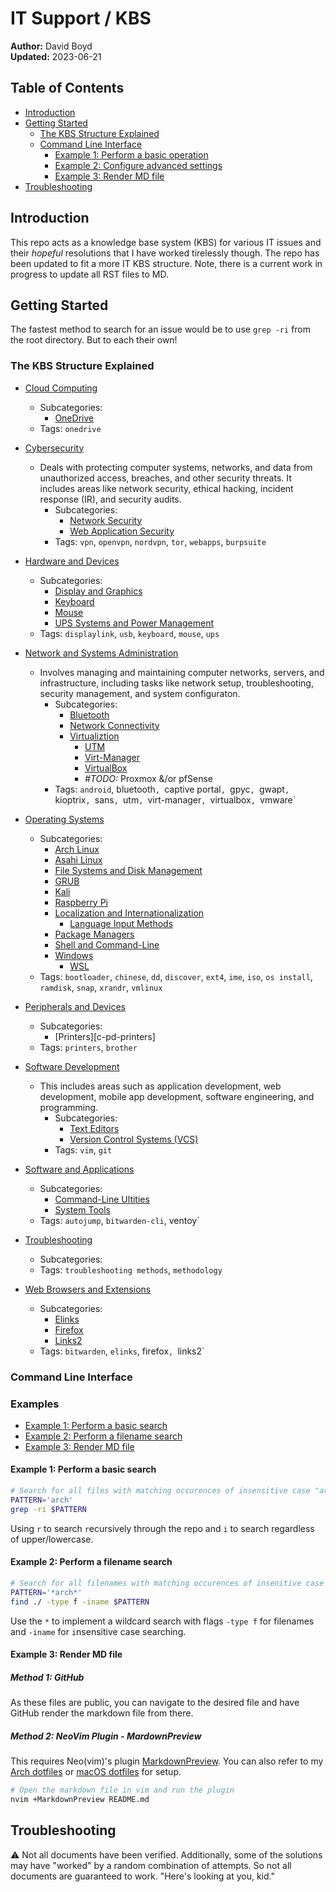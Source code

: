 # IT Support / KBS

**Author:** David Boyd<br>
**Updated:** 2023-06-21

## Table of Contents

- [Introduction](#introduction)
- [Getting Started](#getting-started)
  - [The KBS Structure Explained](#the-kbs-structure-explained)
  - [Command Line Interface](#command-line-interface)
    - [Example 1: Perform a basic operation](#example-1-perform-a-basic-operation)
    - [Example 2: Configure advanced settings](#example-2-configure-advanced-settings)
    - [Example 3: Render MD file](#exmaple-3-render-md-file)
- [Troubleshooting](#troubleshooting)

## Introduction

This repo acts as a knowledge base system (KBS) for various IT issues and their
*hopeful* resolutions that I have worked tirelessly though. The repo has been
updated to fit a more IT KBS structure. Note, there is a current work in
progress to update all RST files to MD.

## Getting Started

The fastest method to search for an issue would be to use `grep -ri` from the
root directory. But to each their own!

### The KBS Structure Explained

- [Cloud Computing][c-cc]
  - Subcategories:
    - [OneDrive][c-cc-onedrive]
  - Tags: `onedrive`

- [Cybersecurity][c-cs]
  - Deals with protecting computer systems, networks, and data from
  unauthorized access, breaches, and other security threats. It includes areas
  like network security, ethical hacking, incident response (IR), and security
  audits.
    - Subcategories: 
      - [Network Security][c-cs-ns]
      - [Web Application Security][c-cs-was]
    - Tags: `vpn`, `openvpn`, `nordvpn`, `tor`, `webapps`, `burpsuite`

- [Hardware and Devices][c-hw]
    - Subcategories: 
      - [Display and Graphics][c-hw-dng]
      - [Keyboard][c-hw-key]
      - [Mouse][c-hw-mouse]
      - [UPS Systems and Power Management][c-hw-ups]
    - Tags: `displaylink`, `usb`, `keyboard`, `mouse`, `ups`

- [Network and Systems Administration][c-nsa]
  - Involves managing and maintaining computer networks, servers, and
  infrastructure, including tasks like network setup, troubleshooting, security
  management, and system configuraton.
    - Subcategories: 
      - [Bluetooth][c-nsa-bt]
      - [Network Connectivity][c-nsa-nc]
      - [Virtualiztion][c-nsa-v]
        - [UTM][c-nsa-v-utm]
        - [Virt-Manager][c-nsa-v-vm]
        - [VirtualBox][c-nsa-v-vb]
        - *#TODO:* Proxmox &/or pfSense
    - Tags: `android`, bluetooth`, `captive portal`, `gpyc`, `gwapt`, 
            `kioptrix`, `sans`, `utm`, `virt-manager`, `virtualbox`, `vmware`

- [Operating Systems][c-os]
    - Subcategories: 
      - [Arch Linux][c-os-arch]
      - [Asahi Linux][c-os-asahi]
      - [File Systems and Disk Management][c-os-fs_dm]
      - [GRUB][c-os-grub]
      - [Kali][c-os-kali]
      - [Raspberry Pi][c-os-rpi]
      - [Localization and Internationalization][c-os-local]
        - [Language Input Methods][c-os-local-lang_input]
      - [Package Managers][c-os-pkgmgr]
      - [Shell and Command-Line][c-os-cli]
      - [Windows][c-os-win]
        - [WSL][c-os-win-wsl]
    - Tags: `bootloader`, `chinese`, `dd`, `discover`, `ext4`, `ime`, `iso`, 
            `os install`, `ramdisk`, `snap`, `xrandr`, `vmlinux`

- [Peripherals and Devices][c-pd]
    - Subcategories: 
      - [Printers][c-pd-printers]
    - Tags: `printers`, `brother`

- [Software Development][c-sd]
  - This includes areas such as application development, web development,
  mobile app development, software engineering, and programming.
    - Subcategories: 
      - [Text Editors][c-sd-tedits]
      - [Version Control Systems (VCS)][c-sd-vcs]
    - Tags: `vim`, `git`

- [Software and Applications][c-sa]
    - Subcategories: 
      - [Command-Line Ultities][c-sa-cli]
      - [System Tools][c-sa-st]
    - Tags: `autojump`, `bitwarden-cli`, ventoy`

- [Troubleshooting][c-ts]
    - Subcategories: 
    - Tags: `troubleshooting methods`, `methodology`

- [Web Browsers and Extensions][c-wbe]
    - Subcategories: 
      - [Elinks][c-wbe-elinks]
      - [Firefox][c-wbe-firefox]
      - [Links2][c-wbe-links2]
    - Tags: `bitwarden`, `elinks`, firefox`, `links2`

### Command Line Interface

### Examples

- [Example 1: Perform a basic search](#example-1-perform-a-basic-search)
- [Example 2: Perform a filename search](#example-1-perform-a-filename-search)
- [Example 3: Render MD file](#exmaple-3-render-md-file)

#### Example 1: Perform a basic search

``` bash
# Search for all files with matching occurences of insensitive case "arch"
PATTERN='arch'
grep -ri $PATTERN
```

Using `r` to search `r`ecursively through the repo and `i` to search regardless
of upper/lowercase.

#### Example 2: Perform a filename search

``` bash
# Search for all filenames with matching occurences of insenitive case "arch"
PATTERN='*arch*'
find ./ -type f -iname $PATTERN
```

Use the `*` to implement a wildcard search with flags `-type f` for filenames
and `-iname` for `i`nsensitive case searching.

#### Example 3: Render MD file

##### Method 1: GitHub

As these files are public, you can navigate to the desired file and have GitHub
render the markdown file from there.

##### Method 2: NeoVim Plugin - MardownPreview

This requires  Neo(vim)'s plugin [MarkdownPreview][mdp]. You can also refer to
my [Arch dotfiles][dotties] or [macOS dotfiles][mac-nvim] for setup.

``` bash
# Open the markdown file in vim and run the plugin
nvim +MarkdownPreview README.md
```

## Troubleshooting

:warning: Not all documents have been verified.  Additionally, some of the 
solutions may have "worked" by a random combination of attempts. So not all 
documents are guaranteed to work. "Here's looking at you, kid."

<!-- Reference Links -->

[c-cc]: https://github.com/dboyd42/it-support/tree/master/Cloud%20Computing
[c-cc-onedrive]: https://github.com/dboyd42/it-support/tree/master/Cloud%20Computing/OneDrive
[c-cs]: https://github.com/dboyd42/it-support/tree/master/Cybersecurity
[c-cs-ns]: https://github.com/dboyd42/it-support/tree/master/Cybersecurity/Network%20Security/VPN%20Services
[c-cs-was]: https://github.com/dboyd42/it-support/tree/master/Cybersecurity/Web%20Application%20Security/BurpSuite
[c-hw]: https://github.com/dboyd42/it-support/tree/master/Hardware%20and%20Devices
[c-hw-dng]: https://github.com/dboyd42/it-support/tree/master/Hardware%20and%20Devices/Display%20and%20Graphics/DisplayLink
[c-hw-key]: https://github.com/dboyd42/it-support/tree/master/Hardware%20and%20Devices/Keyboard
[c-hw-mouse]: https://github.com/dboyd42/it-support/tree/master/Hardware%20and%20Devices/Mouse/Remapping%20SW
[c-hw-ups]: https://github.com/dboyd42/it-support/tree/master/Hardware%20and%20Devices/UPS%20Systems%20and%20Power%20Management/CyberPower
[c-nsa]: https://github.com/dboyd42/it-support/tree/master/Network%20and%20Systems%20Administration
[c-os]: https://github.com/dboyd42/it-support/tree/master/Operating%20Systems
[c-pd]: https://github.com/dboyd42/it-support/tree/master/Peripherals%20and%20Devices/Printers/Brother
[c-sd]: https://github.com/dboyd42/it-support/tree/master/Software%20Development
[c-sa]: https://github.com/dboyd42/it-support/tree/master/Software%20and%20Applications
[c-ts]: https://github.com/dboyd42/it-support/tree/master/Troubleshooting
[c-wbe]: https://github.com/dboyd42/it-support/tree/master/Web%20Browsers%20and%20Extensions
[c-nsa-bt]: https://github.com/dboyd42/it-support/tree/master/Network%20and%20Systems%20Administration/Bluetooth
[c-nsa-nc]: https://github.com/dboyd42/it-support/tree/master/Network%20and%20Systems%20Administration/Network%20Connectivity
[c-nsa-v]: https://github.com/dboyd42/it-support/tree/master/Network%20and%20Systems%20Administration/Virtualization
[c-nsa-v-utm]: https://github.com/dboyd42/it-support/tree/master/Network%20and%20Systems%20Administration/Virtualization/UTM
[c-nsa-v-vm]: https://github.com/dboyd42/it-support/tree/master/Network%20and%20Systems%20Administration/Virtualization/Virt-Manager
[c-nsa-v-vb]: https://github.com/dboyd42/it-support/tree/master/Network%20and%20Systems%20Administration/Virtualization/VirtualBox
[c-os-arch]: https://github.com/dboyd42/it-support/tree/master/Operating%20Systems/Arch%20Linux
[c-os-asahi]: https://github.com/dboyd42/it-support/tree/master/Operating%20Systems/Asahi%20Linux%20(M1)
[c-os-fs_dm]: https://github.com/dboyd42/it-support/tree/master/Operating%20Systems/File%20Systems%20and%20Disk%20Management
[c-os-grub]: https://github.com/dboyd42/it-support/tree/master/Operating%20Systems/GRUB%20(Grand%20Unified%20Bootloader)
[c-os-kali]: https://github.com/dboyd42/it-support/tree/master/Operating%20Systems/Kali
[c-os-rpi]: https://github.com/dboyd42/it-support/tree/master/Operating%20Systems/Raspberry%20Pi
[c-os-local]: https://github.com/dboyd42/it-support/tree/master/Operating%20Systems/Localization%20and%20Internationalization/Language%20Input%20Methods
[c-os-local-lang_input]: https://github.com/dboyd42/it-support/tree/master/Operating%20Systems/Localization%20and%20Internationalization/Language%20Input%20Methods
[c-os-pkgmgr]: https://github.com/dboyd42/it-support/tree/master/Operating%20Systems/Package%20Managers/Linux
[c-os-cli]: https://github.com/dboyd42/it-support/tree/master/Operating%20Systems/Shell%20and%20Command-Line
[c-os-win]: https://github.com/dboyd42/it-support/tree/master/Operating%20Systems/Windows
[c-os-win-wsl]: https://github.com/dboyd42/it-support/tree/master/Operating%20Systems/Windows/WSL
[c-pd-printers-bro]: https://github.com/dboyd42/it-support/tree/master/Peripherals%20and%20Devices/Printers/Brother
[c-sd-tedits]: https://github.com/dboyd42/it-support/tree/master/Software%20Development/Text%20Editors/Vim
[c-sd-vcs]: https://github.com/dboyd42/it-support/tree/master/Software%20Development/VCS%20(Version%20Control%20Systems)/Git/git
[c-sa-cli]: https://github.com/dboyd42/it-support/tree/master/Software%20and%20Applications/Command-Line%20Utilities
[c-sa-st]: https://github.com/dboyd42/it-support/tree/master/Software%20and%20Applications/System%20Tools/Bootable%20Media%20Creation/Ventoy
[c-wbe-elinks]: https://github.com/dboyd42/it-support/tree/master/Web%20Browsers%20and%20Extensions/Elinks
[c-wbe-firefox]: https://github.com/dboyd42/it-support/tree/master/Web%20Browsers%20and%20Extensions/Firefox
[c-wbe-links2]: https://github.com/dboyd42/it-support/tree/master/Web%20Browsers%20and%20Extensions/Links2

[mdp]: https://github.com/iamcco/markdown-preview.nvim
[dotties]: https://github.com/dboyd42/dotfiles/tree/master/home/.config/nvim
[mac-nvim]: https://github.com/dboyd42/dotfiles/blob/master/macos-setup.md

